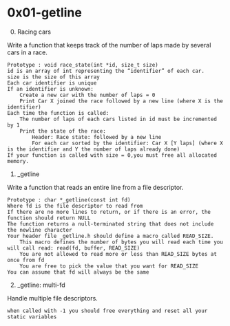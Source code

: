 # 0x01-getline
 0. Racing cars

Write a function that keeps track of the number of laps made by several cars in a race.

    Prototype : void race_state(int *id, size_t size)
    id is an array of int representing the “identifier” of each car.
    size is the size of this array
    Each car identifier is unique
    If an identifier is unknown:
        Create a new car with the number of laps = 0
        Print Car X joined the race followed by a new line (where X is the identifier)
    Each time the function is called:
        The number of laps of each cars listed in id must be incremented by 1
        Print the state of the race:
            Header: Race state: followed by a new line
            For each car sorted by the identifier: Car X [Y laps] (where X is the identifier and Y the number of laps already done)
    If your function is called with size = 0,you must free all allocated memory.

 1. _getline

Write a function that reads an entire line from a file descriptor.

    Prototype : char *_getline(const int fd)
    Where fd is the file descriptor to read from
    If there are no more lines to return, or if there is an error, the function should return NULL
    The function returns a null-terminated string that does not include the newline character
    Your header file _getline.h should define a macro called READ_SIZE.
        This macro defines the number of bytes you will read each time you will call read: read(fd, buffer, READ_SIZE)
        You are not allowed to read more or less than READ_SIZE bytes at once from fd
        You are free to pick the value that you want for READ_SIZE
    You can assume that fd will always be the same

 2. _getline: multi-fd

Handle multiple file descriptors.

    when called with -1 you should free everything and reset all your static variables
